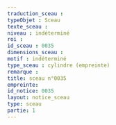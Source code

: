 ```yaml
---
traduction_sceau : 
typeObjet : Sceau
texte_sceau : 
niveau : indéterminé
roi : 
id_sceau : 0035
dimensions_sceau : 
motif : indéterminé
type_sceau : cylindre (empreinte)
remarque : 
title: sceau n°0035
empreinte: 
id_notice: 0035
layout: notice_sceau
type: sceau
partie: 1
---
```

